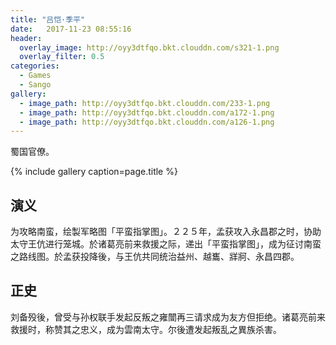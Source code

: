 ```yaml
---
title: "吕恺·季平"
date:   2017-11-23 08:55:16
header:
  overlay_image: http://oyy3dtfqo.bkt.clouddn.com/s321-1.png
  overlay_filter: 0.5
categories:
  - Games
  - Sango
gallery:
  - image_path: http://oyy3dtfqo.bkt.clouddn.com/233-1.png
  - image_path: http://oyy3dtfqo.bkt.clouddn.com/a172-1.png
  - image_path: http://oyy3dtfqo.bkt.clouddn.com/a126-1.png
---
```


蜀国官僚。

{% include gallery caption=page.title %}

## 演义

为攻略南蛮，绘製军略图「平蛮指掌图」。２２５年，孟获攻入永昌郡之时，协助太守王伉进行笼城。於诸葛亮前来救援之际，递出「平蛮指掌图」，成为征讨南蛮之路线图。於孟获投降後，与王伉共同统治益州、越巂、牂牁、永昌四郡。

## 正史

刘备殁後，曾受与孙权联手发起反叛之雍闓再三请求成为友方但拒绝。诸葛亮前来救援时，称赞其之忠义，成为雲南太守。尔後遭发起叛乱之異族杀害。
